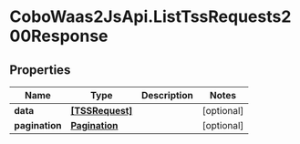 # CoboWaas2JsApi.ListTssRequests200Response

## Properties

Name | Type | Description | Notes
------------ | ------------- | ------------- | -------------
**data** | [**[TSSRequest]**](TSSRequest.md) |  | [optional] 
**pagination** | [**Pagination**](Pagination.md) |  | [optional] 


